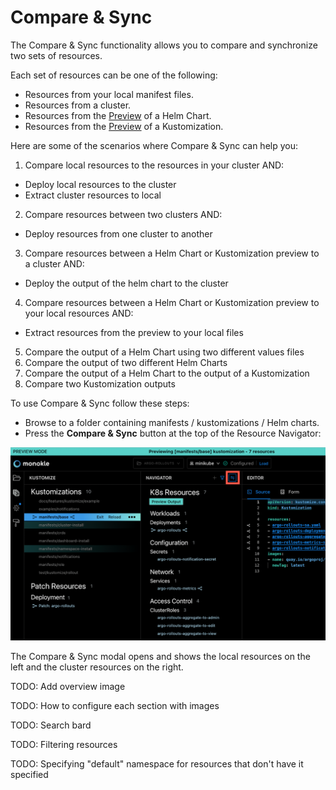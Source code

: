 # Compare & Sync

The Compare & Sync functionality allows you to compare and synchronize two sets of resources.

Each set of resources can be one of the following:
- Resources from your local manifest files.
- Resources from a cluster.
- Resources from the [Preview](helm.md) of a Helm Chart.
- Resources from the [Preview](kustomize.md) of a Kustomization.

Here are some of the scenarios where Compare & Sync can help you:
1. Compare local resources to the resources in your cluster AND:
  - Deploy local resources to the cluster
  - Extract cluster resources to local
2. Compare resources between two clusters AND:
  - Deploy resources from one cluster to another
3. Compare resources between a Helm Chart or Kustomization preview to a cluster AND:
  - Deploy the output of the helm chart to the cluster
4. Compare resources between a Helm Chart or Kustomization preview to your local resources AND:
  - Extract resources from the preview to your local files
5. Compare the output of a Helm Chart using two different values files
6. Compare the output of two different Helm Charts
7. Compare the output of a Helm Chart to the output of a Kustomization
8. Compare two Kustomization outputs

To use Compare & Sync follow these steps:

- Browse to a folder containing manifests / kustomizations / Helm charts.
- Press the **Compare & Sync** button at the top of the Resource Navigator:

![Compare & Sync](img/cluster-compare-button-1.6.0.png)

The Compare & Sync modal opens and shows the local resources on the left and the cluster resources on the right. 

TODO: Add overview image

TODO: How to configure each section with images

TODO: Search bard

TODO: Filtering resources

TODO: Specifying "default" namespace for resources that don't have it specified
